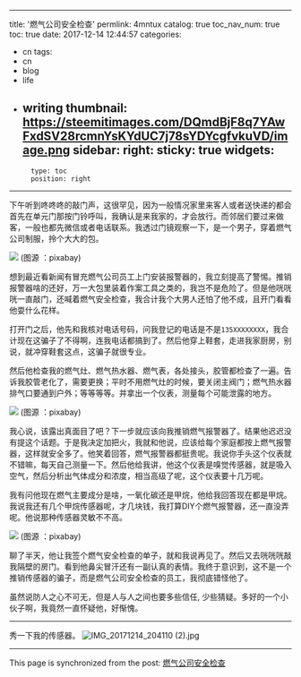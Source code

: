 
---
title: '燃气公司安全检查'
permlink: 4mntux
catalog: true
toc_nav_num: true
toc: true
date: 2017-12-14 12:44:57
categories:
- cn
tags:
- cn
- blog
- life
- writing
thumbnail: https://steemitimages.com/DQmdBjF8q7YAwFxdSV28rcmnYsKYdUC7j78sYDYcgfvkuVD/image.png
sidebar:
    right:
        sticky: true
widgets:
    -
        type: toc
        position: right
---


下午听到咚咚咚的敲门声，这很罕见，因为一般情况家里来客人或者送快递的都会首先在单元门那按门铃呼叫，我确认是来我家的，才会放行。而邻居们要过来做客，一般也都先微信或者电话联系。我透过门镜观察一下，是一个男子，穿着燃气公司制服，拎个大大的包。

![](https://steemitimages.com/DQmdBjF8q7YAwFxdSV28rcmnYsKYdUC7j78sYDYcgfvkuVD/image.png)
(图源 ：pixabay)

想到最近看新闻有冒充燃气公司员工上门安装报警器的，我立刻提高了警惕。推销报警器啥的还好，万一大包里装着作案工具之类的，我岂不是危险了。但是他咣咣咣一直敲门，还喊着燃气安全检查，我合计我个大男人还怕了他不成，且开门看看他耍什么花样。

打开门之后，他先和我核对电话号码，问我登记的电话是不是`135XXXXXXXX`，我合计现在这骗子了不得啊，连我电话都搞到了。然后他穿上鞋套，走进我家厨房，别说，就冲穿鞋套这点，这骗子就很专业。

然后他检查我的燃气灶、燃气热水器、燃气表，各处接头，胶管都检查了一遍。告诉我胶管老化了，需要更换；平时不用燃气灶的时候，要关闭主阀门；燃气热水器排气口要通到户外；等等等等。并拿出一个仪表，测量每个可能泄露的地方。

![](https://steemitimages.com/DQmQFRydsE1HxQduQdVKHmP9uykziuBhcnhkj9KWjLqsDPM/image.png)
(图源 ：pixabay)

我心说，该露出真面目了吧？下一步就应该向我推销燃气报警器了。结果他迟迟没有提这个话题。于是我决定加把火，我就和他说，应该给每个家庭都按上燃气报警器，这样就安全多了。他笑着回答，燃气报警器都挺贵呢。我说你手头这个仪表就不错嘛，每天自己测量一下。然后他给我讲，他这个仪表是嗅觉传感器，就是吸入空气，然后分析出气体成分和浓度，相当高级了呢，这个仪表要十几万呢。

我有问他现在燃气主要成分是啥，一氧化碳还是甲烷，他给我回答现在都是甲烷。我说我还有几个甲烷传感器呢，才几块钱，我打算DIY个燃气报警器，还一直没弄呢。他说那种传感器灵敏不不高。

![](https://steemitimages.com/DQmWg4YDQoM3M2SVTLkFxpuX5ZLa3r91G7jcdRBD3bZJdPw/image.png)
(图源 ：pixabay)

聊了半天，他让我签个燃气安全检查的单子，就和我说再见了。然后又去咣咣咣敲我隔壁的房门。看到他鼻尖冒汗还有一副认真的表情。我终于意识到，这不是一个推销传感器的骗子，而是燃气公司安全检查的员工，我彻底错怪他了。

虽然说防人之心不可无，但是人与人之间也要多些信任, 少些猜疑。多好的一个小伙子啊，我竟然一直怀疑他，好惭愧。

----
秀一下我的传感器。
![IMG_20171214_204110 (2).jpg](https://steemitimages.com/DQmeQ2CcKVN55m54JK8jfQqSMQUgCMYb5c4xbGjwcGF8L32/IMG_20171214_204110%20(2).jpg)

- - -

This page is synchronized from the post: [燃气公司安全检查](https://steemit.com/@oflyhigh/4mntux)
